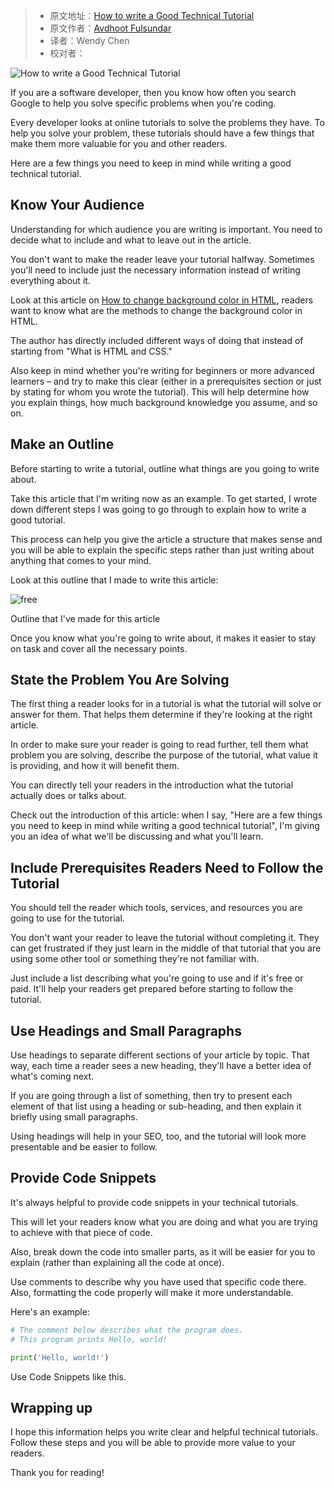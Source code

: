 > -  原文地址：[How to write a Good Technical Tutorial](https://www.freecodecamp.org/news/how-to-write-a-good-technical-tutorial/)
> -  原文作者：[Avdhoot Fulsundar](https://www.freecodecamp.org/news/author/avdhoot/)
> -  译者：Wendy Chen
> -  校对者：

![How to write a Good Technical Tutorial](https://www.freecodecamp.org/news/content/images/size/w2000/2022/09/Gradient-Modern-Digital-Marketing-Facebook-Cover--14-.png)

If you are a software developer, then you know how often you search Google to help you solve specific problems when you're coding.

Every developer looks at online tutorials to solve the problems they have. To help you solve your problem, these tutorials should have a few things that make them more valuable for you and other readers.

Here are a few things you need to keep in mind while writing a good technical tutorial.

## Know Your Audience

Understanding for which audience you are writing is important. You need to decide what to include and what to leave out in the article.

You don't want to make the reader leave your tutorial halfway. Sometimes you'll need to include just the necessary information instead of writing everything about it.

Look at this article on [How to change background color in HTML](https://www.freecodecamp.org/news/html-background-color-change-bg-color-tutorial/), readers want to know what are the methods to change the background color in HTML.

The author has directly included different ways of doing that instead of starting from "What is HTML and CSS."

Also keep in mind whether you're writing for beginners or more advanced learners – and try to make this clear (either in a prerequisites section or just by stating for whom you wrote the tutorial). This will help determine how you explain things, how much background knowledge you assume, and so on.

## Make an Outline

Before starting to write a tutorial, outline what things are you going to write about.

Take this article that I'm writing now as an example. To get started, I wrote down different steps I was going to go through to explain how to write a good tutorial.

This process can help you give the article a structure that makes sense and you will be able to explain the specific steps rather than just writing about anything that comes to your mind.

Look at this outline that I made to write this article:

![free](https://www.freecodecamp.org/news/content/images/2022/09/free.PNG)

Outline that I've made for this article

Once you know what you're going to write about, it makes it easier to stay on task and cover all the necessary points.

## State the Problem You Are Solving

The first thing a reader looks for in a tutorial is what the tutorial will solve or answer for them. That helps them determine if they're looking at the right article.

In order to make sure your reader is going to read further, tell them what problem you are solving, describe the purpose of the tutorial, what value it is providing, and how it will benefit them.

You can directly tell your readers in the introduction what the tutorial actually does or talks about.

Check out the introduction of this article: when I say, "Here are a few things you need to keep in mind while writing a good technical tutorial", I'm giving you an idea of what we'll be discussing and what you'll learn.

## Include Prerequisites Readers Need to Follow the Tutorial

You should tell the reader which tools, services, and resources you are going to use for the tutorial.

You don't want your reader to leave the tutorial without completing it. They can get frustrated if they just learn in the middle of that tutorial that you are using some other tool or something they're not familiar with.

Just include a list describing what you're going to use and if it's free or paid. It'll help your readers get prepared before starting to follow the tutorial.

## Use Headings and Small Paragraphs

Use headings to separate different sections of your article by topic. That way, each time a reader sees a new heading, they'll have a better idea of what's coming next.

If you are going through a list of something, then try to present each element of that list using a heading or sub-heading, and then explain it briefly using small paragraphs.

Using headings will help in your SEO, too, and the tutorial will look more presentable and be easier to follow.

## Provide Code Snippets

It's always helpful to provide code snippets in your technical tutorials.

This will let your readers know what you are doing and what you are trying to achieve with that piece of code.

Also, break down the code into smaller parts, as it will be easier for you to explain (rather than explaining all the code at once).

Use comments to describe why you have used that specific code there. Also, formatting the code properly will make it more understandable.

Here's an example:

```Python
# The comment below describes what the program does.
# This program prints Hello, world!

print('Hello, world!')
```

Use Code Snippets like this.

## Wrapping up

I hope this information helps you write clear and helpful technical tutorials. Follow these steps and you will be able to provide more value to your readers.

Thank you for reading!
